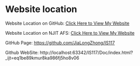 # Website location

Website Location on GitHub:
[Click Here to View My Website](http://localhost:63342/IS117/Doc/index.html?_ijt=eq1be89kmur8ka986fj5ho8v06)

Website Location on NJIT AFS:
[Click Here to View My Website](https://web.njit.edu/~jlz6/is117sp21/Doc/index.html)

GitHub Page: https://github.com/JiaLongZhong/IS117
 
Github WebSite: http://localhost:63342/IS117/Doc/index.html?_ijt=eq1be89kmur8ka986fj5ho8v06

